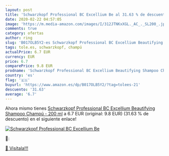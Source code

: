 ```yaml
---
layout: post
title: 'Schwarzkopf Professional BC Excellium Be al 31.63 % de descuento'
date: 2020-02-22 04:57:05
image: 'https://m.media-amazon.com/images/I/312JTNKxXGL._AC_._SL200_.jpg'
comments: true
category: ofertas
author: ring
slug: 'B017OLB5Y2-es Schwarzkopf Professional BC Excellium Beautifying Shampoo...'
tags: tole.es, schwarzkopf, champú
actualPrice: 6.7 EUR
currency: EUR
price: 6.7
comparePrice: 9.8 EUR
prodname: 'Schwarzkopf Professional BC Excellium Beautifying Shampoo Champú - 200 ml'
country: 'es'
flag: '🇪🇸'
buyurl: 'https://www.amazon.es/dp/B017OLB5Y2/?tag=tolees-21'
descuento: '31.63'
average: '6.7'
---
```


Ahora mismo tienes [Schwarzkopf Professional BC Excellium Beautifying Shampoo Champú - 200 ml](https://www.amazon.es/dp/B017OLB5Y2/?tag=tolees-21) a 6.7 EUR (original: 9.8 EUR) (31.63 %  de descuento) en el siguiente enlace!

[![Schwarzkopf Professional BC Excellium Be](https://m.media-amazon.com/images/I/312JTNKxXGL._AC_._SL200_.jpg)](https://www.amazon.es/dp/B017OLB5Y2/?tag=tolees-21)

🔎:


[🛒 Visítala!!!](https://www.amazon.es/dp/B017OLB5Y2/?tag=tolees-21)
